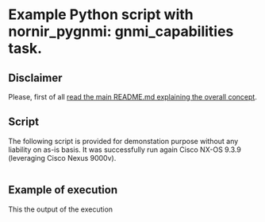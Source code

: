 # Example Python script with nornir_pygnmi: gnmi_capabilities task.
## Disclaimer
Please, first of all [read the main README.md explaining the overall concept](https://github.com/akarneliuk/nornir_pygnmi/blob/main/examples/README.md).

## Script
The following script is provided for demonstation purpose without any liability on as-is basis. It was successfully run again Cisco NX-OS 9.3.9 (leveraging Cisco Nexus 9000v).
```python
```

## Example of execution
This the output of the execution
```
```